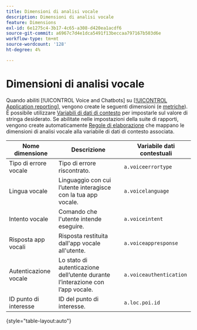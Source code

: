 ```yaml
---
title: Dimensioni di analisi vocale
description: Dimensioni di analisi vocale
feature: Dimensions
exl-id: 6e1275c4-3b17-4c65-a308-d420ea1acdf6
source-git-commit: a6967c7d4e1dca5491f13beccaa797167b503d6e
workflow-type: tm+mt
source-wordcount: '128'
ht-degree: 4%

---
```


# Dimensioni di analisi vocale

Quando abiliti [!UICONTROL Voice and Chatbots] su [[!UICONTROL Application reporting]](/help/admin/tools/manage-rs/edit-settings/app-reporting.md), vengono create le seguenti dimensioni (e [metriche](../metrics/voice-metrics.md)). È possibile utilizzare [Variabili di dati di contesto](/help/implement/vars/page-vars/contextdata.md) per impostarle sul valore di stringa desiderato. Se abilitate nelle impostazioni della suite di rapporti, vengono create automaticamente [Regole di elaborazione](/help/admin/tools/manage-rs/edit-settings/general/processing-rules/pr-overview.md) che mappano le dimensioni di analisi vocale alla variabile di dati di contesto associata.

| Nome dimensione | Descrizione | Variabile dati contestuali |
| --- | --- | --- |
| Tipo di errore vocale | Tipo di errore riscontrato. | `a.voiceerrortype` |
| Lingua vocale | Linguaggio con cui l’utente interagisce con la tua app vocale. | `a.voicelanguage` |
| Intento vocale | Comando che l&#39;utente intende eseguire. | `a.voiceintent` |
| Risposta app vocali | Risposta restituita dall&#39;app vocale all&#39;utente. | `a.voiceappresponse` |
| Autenticazione vocale | Lo stato di autenticazione dell’utente durante l’interazione con l’app vocale. | `a.voiceauthentication` |
| ID punto di interesse | ID del punto di interesse. | `a.loc.poi.id` |

{style="table-layout:auto"}
